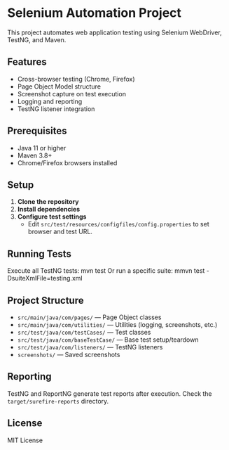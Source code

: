 # Selenium Automation Project

This project automates web application testing using Selenium WebDriver, TestNG, and Maven.

## Features

- Cross-browser testing (Chrome, Firefox)
- Page Object Model structure
- Screenshot capture on test execution
- Logging and reporting
- TestNG listener integration

## Prerequisites

- Java 11 or higher
- Maven 3.8+
- Chrome/Firefox browsers installed

## Setup

1. **Clone the repository**
2. **Install dependencies**
3. **Configure test settings**
    - Edit `src/test/resources/configfiles/config.properties` to set browser and test URL.

## Running Tests

Execute all TestNG tests: mvn test
Or run a specific suite: mmvn test -DsuiteXmlFile=testing.xml

## Project Structure

- `src/main/java/com/pages/` — Page Object classes
- `src/main/java/com/utilities/` — Utilities (logging, screenshots, etc.)
- `src/test/java/com/testCases/` — Test classes
- `src/test/java/com/baseTestCase/` — Base test setup/teardown
- `src/test/java/com/listeners/` — TestNG listeners
- `screenshots/` — Saved screenshots

## Reporting

TestNG and ReportNG generate test reports after execution. Check the `target/surefire-reports` directory.

## License

MIT License
